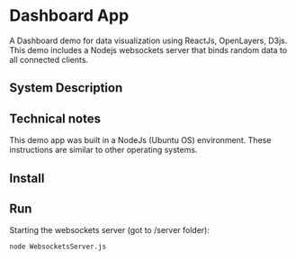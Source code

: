 # Dashboard App
A Dashboard demo for data visualization using ReactJs, OpenLayers, D3js. This demo includes a Nodejs websockets server that binds random data to all connected clients.

## System Description


## Technical notes
This demo app was built in a NodeJs (Ubuntu OS) environment. These instructions are similar to other operating systems. 


## Install


## Run 

Starting the websockets server (got to /server folder):
```
node WebsocketsServer.js
```
